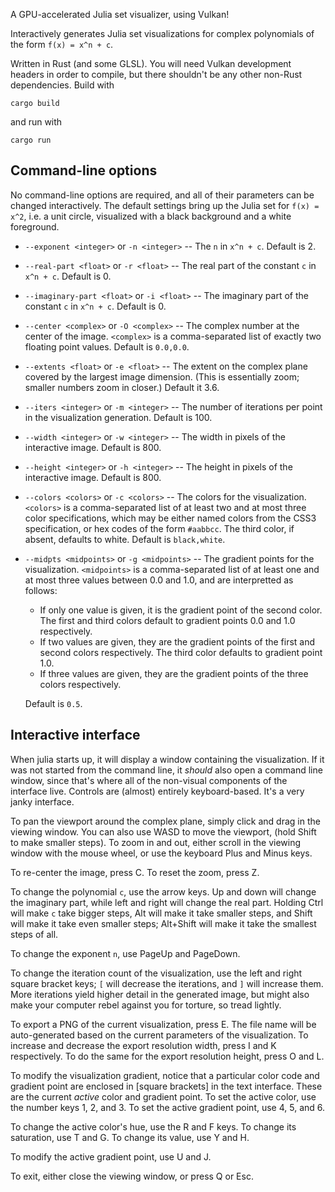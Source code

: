 A GPU-accelerated Julia set visualizer, using Vulkan!

Interactively generates Julia set visualizations for complex polynomials of the
form `f(x) = x^n + c`.

Written in Rust (and some GLSL). You will need Vulkan development headers in
order to compile, but there shouldn't be any other non-Rust dependencies. Build
with

```
cargo build
```

and run with

```
cargo run
```

## Command-line options

No command-line options are required, and all of their parameters can be changed
interactively. The default settings bring up the Julia set for `f(x) = x^2`,
i.e. a unit circle, visualized with a black background and a white foreground.

- `--exponent <integer>` or `-n <integer>` -- The `n` in `x^n + c`. Default is
  2.
- `--real-part <float>` or `-r <float>` -- The real part of the constant `c` in
  `x^n + c`. Default is 0.
- `--imaginary-part <float>` or `-i <float>` -- The imaginary part of the
  constant `c` in `x^n + c`. Default is 0.
- `--center <complex>` or `-O <complex>` -- The complex number at the center of
  the image. `<complex>` is a comma-separated list of exactly two floating point
  values. Default is `0.0,0.0`.
- `--extents <float>` or `-e <float>` -- The extent on the complex plane covered
  by the largest image dimension. (This is essentially zoom; smaller numbers
  zoom in closer.) Default it 3.6.
- `--iters <integer>` or `-m <integer>` -- The number of iterations per point in
  the visualization generation. Default is 100.
- `--width <integer>` or `-w <integer>` -- The width in pixels of the
  interactive image. Default is 800.
- `--height <integer>` or `-h <integer>` -- The height in pixels of the
  interactive image. Default is 800.
- `--colors <colors>` or `-c <colors>` -- The colors for the visualization.
  `<colors>` is a comma-separated list of at least two and at most three color
  specifications, which may be either named colors from the CSS3 specification,
  or hex codes of the form `#aabbcc`. The third color, if absent, defaults to
  white. Default is `black,white`.
- `--midpts <midpoints>` or `-g <midpoints>` -- The gradient points for the
  visualization. `<midpoints>` is a comma-separated list of at least one and at
  most three values between 0.0 and 1.0, and are interpretted as follows:

  * If only one value is given, it is the gradient point of the second color.
    The first and third colors default to gradient points 0.0 and 1.0
    respectively.
  * If two values are given, they are the gradient points of the first and
    second colors respectively. The third color defaults to gradient point 1.0.
  * If three values are given, they are the gradient points of the three colors
    respectively.

  Default is `0.5`.

## Interactive interface

When julia starts up, it will display a window containing the visualization. If
it was not started from the command line, it _should_ also open a command line
window, since that's where all of the non-visual components of the interface
live. Controls are (almost) entirely keyboard-based. It's a very janky
interface.

To pan the viewport around the complex plane, simply click and drag in the
viewing window. You can also use WASD to move the viewport, (hold Shift to make
smaller steps). To zoom in and out, either scroll in the viewing window with the
mouse wheel, or use the keyboard Plus and Minus keys.

To re-center the image, press C. To reset the zoom, press Z.

To change the polynomial `c`, use the arrow keys. Up and down will change the
imaginary part, while left and right will change the real part. Holding Ctrl
will make `c` take bigger steps, Alt will make it take smaller steps, and Shift
will make it take even smaller steps; Alt+Shift will make it take the smallest
steps of all.

To change the exponent `n`, use PageUp and PageDown.

To change the iteration count of the visualization, use the left and right
square bracket keys; `[` will decrease the iterations, and `]` will increase
them. More iterations yield higher detail in the generated image, but might also
make your computer rebel against you for torture, so tread lightly.

To export a PNG of the current visualization, press E. The file name will be
auto-generated based on the current parameters of the visualization. To increase
and decrease the export resolution width, press I and K respectively. To do the
same for the export resolution height, press O and L.

To modify the visualization gradient, notice that a particular color code and
gradient point are enclosed in [square brackets] in the text interface. These
are the current _active_ color and gradient point. To set the active color, use
the number keys 1, 2, and 3. To set the active gradient point, use 4, 5, and 6.

To change the active color's hue, use the R and F keys. To change its
saturation, use T and G. To change its value, use Y and H.

To modify the active gradient point, use U and J.

To exit, either close the viewing window, or press Q or Esc.
